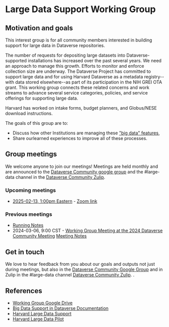 # Large Data Support Working Group

## Motivation and goals

This interest group is for all community members interested in building support for large data in Dataverse repositories.

The number of requests for depositing large datasets into Dataverse-supported installations has increased over the past several years. We need an approach to manage this growth. Efforts to monitor and enforce collection size are underway. The Dataverse Project has committed to support large data and for using Harvard Dataverse as a metadata registry--with data stored elsewhere--as part of its participation in the NIH GREI OTA grant. This working group connects these related concerns and work streams to advance several service categories, policies, and service offerings for supporting large data.

Harvard has worked on intake forms, budget planners, and Globus/NESE download instructions. 

The goals of this group are to:
- Discuss how other Institutions are managing these ["big data" features](https://guides.dataverse.org/en/latest/developers/big-data-support.html),
- Share ourlearned experiences to improve all of these processes.


##  Group meetings

We welcome anyone to join our meetings! Meetings are held monthly and are announced to the [Dataverse Community google group](https://groups.google.com/u/1/g/dataverse-community) and the #large-data channel in the [Dataverse Community Zulip](https://dataverse.zulipchat.com/#narrow/channel/432390-large-data/). 

### Upcoming meetings

- [2025-02-13, 1:00pm Eastern](https://time.is/compare/1300_13_Feb_2025_in_Boston) - [Zoom link](https://harvard.zoom.us/j/8097317367)
  
### Previous meetings

- [Running Notes](https://docs.google.com/document/d/1Nz3CLXuycktXFcQXqEGJa1hkhn52M0B1W3HtFMB4kg4/edit?tab=t.0#heading=h.tl1ag1iydmoj)
- 2024-03-06, 9:00 CST - [Working Group Meeting at the 2024 Dataverse Community Meeting](https://dcm2024.sched.com/event/1YtdW/large-data-support-hybrid-meeting-parallel-event?iframe=yes&w=100%&sidebar=yes&bg=no)   [Meeting Notes](https://docs.google.com/document/d/1hzmOXNUX3g2nrvZQKt4hpN0rSU_4ZpGuRN9r0chvMYo/edit#heading=h.3fi4272um3sy)

## Get in touch

We love to hear feedback from you about our goals and outputs not just during meetings, but also in the [Dataverse Community Google Group](https://groups.google.com/u/1/g/dataverse-community) and in Zulip in the #large-data channel [Dataverse Community Zulip](https://dataverse.zulipchat.com/#narrow/channel/432390-large-data/). . 

## References

- [Working Group Google Drive](https://drive.google.com/drive/folders/1y5yegJlYBVoowLDtukyE7PshHF_zYn7Q)
- [Big Data Support in Dataverse Documentation](https://guides.dataverse.org/en/latest/developers/big-data-support.html)
- [Harvard Large Data Support](https://support.dataverse.harvard.edu/large-data-support)
- [Harvard Large Data Pilot](https://github.com/user-attachments/assets/0057a0d3-6e9c-4c2e-88ed-912cae3e7ab2)

